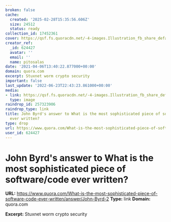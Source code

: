 ```yaml
---
broken: false
cache:
  created: '2025-02-28T15:35:56.606Z'
  size: 24512
  status: ready
collection_id: 17452361
cover: https://qsf.fs.quoracdn.net/-4-images.Illustration_fb_share_default_1280x720.png-26-7b8bc71e8107b6f5.png
creator_ref:
  _id: 624427
  avatar: ''
  email: ''
  name: pitosalas
date: '2021-04-06T13:40:22.877000+00:00'
domain: quora.com
excerpt: Stuxnet worm crypto security
important: false
last_update: '2022-06-23T22:43:23.861000+00:00'
media:
- link: https://qsf.fs.quoracdn.net/-4-images.Illustration_fb_share_default_1280x720.png-26-7b8bc71e8107b6f5.png
  type: image
raindrop_id: 257323906
raindrop_type: link
title: John Byrd's answer to What is the most sophisticated piece of software/code
  ever written?
type: drop
url: https://www.quora.com/What-is-the-most-sophisticated-piece-of-software-code-ever-written/answer/John-Byrd-2
user_id: 624427
---
```


# John Byrd's answer to What is the most sophisticated piece of software/code ever written?

**URL:** https://www.quora.com/What-is-the-most-sophisticated-piece-of-software-code-ever-written/answer/John-Byrd-2
**Type:** link
**Domain:** quora.com

**Excerpt:** Stuxnet worm crypto security
